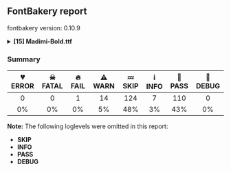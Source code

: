 ## FontBakery report

fontbakery version: 0.10.9

<details><summary><b>[15] Madimi-Bold.ttf</b></summary><div><details><summary>🔥 <b>FAIL:</b> Check copyright namerecords match license file. (<a href="https://font-bakery.readthedocs.io/en/stable/fontbakery/profiles/googlefonts.html#com.google.fonts/check/name/license">com.google.fonts/check/name/license</a>)</summary><div>


* 🔥 **FAIL** License file OFL.txt exists but NameID 13 (LICENSE DESCRIPTION) value on platform 3 (WINDOWS) is not specified for that. Value was: "This Font Software is licensed under the SIL Open Font License, Version 1.1. This license is available with a FAQ at: https://openfontlicense.org" Must be changed to "This Font Software is licensed under the SIL Open Font License, Version 1.1. This license is available with a FAQ at: https://scripts.sil.org/OFL" [code: wrong]
</div></details><details><summary>⚠ <b>WARN:</b> Checking OS/2 achVendID. (<a href="https://font-bakery.readthedocs.io/en/stable/fontbakery/profiles/googlefonts.html#com.google.fonts/check/vendor_id">com.google.fonts/check/vendor_id</a>)</summary><div>


* ⚠ **WARN** OS/2 VendorID value '    ' is not yet recognized. If you registered it recently, then it's safe to ignore this warning message. Otherwise, you should set it to your own unique 4 character code, and register it with Microsoft at https://www.microsoft.com/typography/links/vendorlist.aspx
 [code: unknown]
</div></details><details><summary>⚠ <b>WARN:</b> Check for codepoints not covered by METADATA subsets. (<a href="https://font-bakery.readthedocs.io/en/stable/fontbakery/profiles/googlefonts.html#com.google.fonts/check/metadata/unreachable_subsetting">com.google.fonts/check/metadata/unreachable_subsetting</a>)</summary><div>


* ⚠ **WARN** The following codepoints supported by the font are not covered by
    any subsets defined in the font's metadata file, and will never
    be served. You can solve this by either manually adding additional
    subset declarations to METADATA.pb, or by editing the glyphset
    definitions.

 * U+02C7 CARON: try adding one of: yi, tifinagh, canadian-aboriginal
 * U+02D8 BREVE: try adding one of: yi, canadian-aboriginal
 * U+02D9 DOT ABOVE: try adding one of: yi, canadian-aboriginal
 * U+02DB OGONEK: try adding one of: yi, canadian-aboriginal
 * U+02DD DOUBLE ACUTE ACCENT: not included in any glyphset definition
 * U+0302 COMBINING CIRCUMFLEX ACCENT: try adding one of: coptic, tifinagh, math, cherokee
 * U+0306 COMBINING BREVE: try adding one of: old-permic, tifinagh
 * U+0307 COMBINING DOT ABOVE: try adding one of: old-permic, syriac, math, malayalam, tai-le, coptic, canadian-aboriginal, tifinagh
 * U+030A COMBINING RING ABOVE: try adding syriac
 * U+030B COMBINING DOUBLE ACUTE ACCENT: try adding one of: osage, cherokee
 * U+030C COMBINING CARON: try adding one of: cherokee, tai-le
 * U+0312 COMBINING TURNED COMMA ABOVE: not included in any glyphset definition
 * U+0326 COMBINING COMMA BELOW: not included in any glyphset definition
 * U+0327 COMBINING CEDILLA: not included in any glyphset definition
 * U+0328 COMBINING OGONEK: not included in any glyphset definition
 * U+2021 DOUBLE DAGGER: try adding adlam
 * U+2205 EMPTY SET: try adding math
 * U+221E INFINITY: try adding math
 * U+2248 ALMOST EQUAL TO: try adding math
 * U+2260 NOT EQUAL TO: try adding math
 * U+2264 LESS-THAN OR EQUAL TO: try adding math
 * U+2265 GREATER-THAN OR EQUAL TO: try adding math
 * U+FB01 LATIN SMALL LIGATURE FI: not included in any glyphset definition
 * U+FB02 LATIN SMALL LIGATURE FL: not included in any glyphset definition

Or you can add the above codepoints to one of the subsets supported by the font: `latin`, `latin-ext` [code: unreachable-subsetting]
</div></details><details><summary>⚠ <b>WARN:</b> Is there kerning info for non-ligated sequences? (<a href="https://font-bakery.readthedocs.io/en/stable/fontbakery/profiles/googlefonts.html#com.google.fonts/check/kerning_for_non_ligated_sequences">com.google.fonts/check/kerning_for_non_ligated_sequences</a>)</summary><div>


* ⚠ **WARN** GPOS table lacks kerning info for the following non-ligated sequences:

	- f + i

	- i + l [code: lacks-kern-info]
</div></details><details><summary>⚠ <b>WARN:</b> Ensure fonts have ScriptLangTags declared on the 'meta' table. (<a href="https://font-bakery.readthedocs.io/en/stable/fontbakery/profiles/googlefonts.html#com.google.fonts/check/meta/script_lang_tags">com.google.fonts/check/meta/script_lang_tags</a>)</summary><div>


* ⚠ **WARN** This font file does not have a 'meta' table. [code: lacks-meta-table]
</div></details><details><summary>⚠ <b>WARN:</b> Check if each glyph has the recommended amount of contours. (<a href="https://font-bakery.readthedocs.io/en/stable/fontbakery/profiles/universal.html#com.google.fonts/check/contour_count">com.google.fonts/check/contour_count</a>)</summary><div>


* ⚠ **WARN** This check inspects the glyph outlines and detects the total number of contours in each of them. The expected values are infered from the typical ammounts of contours observed in a large collection of reference font families. The divergences listed below may simply indicate a significantly different design on some of your glyphs. On the other hand, some of these may flag actual bugs in the font such as glyphs mapped to an incorrect codepoint. Please consider reviewing the design and codepoint assignment of these to make sure they are correct.

The following glyphs do not have the recommended number of contours:

	- Glyph name: Eth	Contours detected: 3	Expected: 2

	- Glyph name: ae	Contours detected: 4	Expected: 3

	- Glyph name: Dcroat	Contours detected: 3	Expected: 2

	- Glyph name: dcroat	Contours detected: 3	Expected: 2

	- Glyph name: hbar	Contours detected: 2	Expected: 1

	- Glyph name: oe	Contours detected: 4	Expected: 3

	- Glyph name: Dcroat	Contours detected: 3	Expected: 2

	- Glyph name: Eth	Contours detected: 3	Expected: 2

	- Glyph name: ae	Contours detected: 4	Expected: 3

	- Glyph name: dcroat	Contours detected: 3	Expected: 2

	- Glyph name: fi	Contours detected: 2	Expected: 3

	- Glyph name: fl	Contours detected: 1	Expected: 2

	- Glyph name: hbar	Contours detected: 2	Expected: 1

	- Glyph name: oe	Contours detected: 4	Expected: 3
 [code: contour-count]
</div></details><details><summary>⚠ <b>WARN:</b> Check math signs have the same width. (<a href="https://font-bakery.readthedocs.io/en/stable/fontbakery/profiles/universal.html#com.google.fonts/check/math_signs_width">com.google.fonts/check/math_signs_width</a>)</summary><div>


* ⚠ **WARN** The most common width is 559 among a set of 7 math glyphs.
The following math glyphs have a different width, though:

Width = 474:
greater, less

Width = 517:
multiply

Width = 571:
approxequal

Width = 484:
greaterequal, lessequal
 [code: width-outliers]
</div></details><details><summary>⚠ <b>WARN:</b> Check accent of Lcaron, dcaron, lcaron, tcaron (derived from com.google.fonts/check/alt_caron) (<a href="https://font-bakery.readthedocs.io/en/stable/fontbakery/profiles/universal.html#com.google.fonts/check/alt_caron">com.google.fonts/check/alt_caron</a>)</summary><div>


* ⚠ **WARN** lcaron is decomposed and therefore could not be checked. Please check manually. [code: decomposed-outline]
* ⚠ **WARN** tcaron is decomposed and therefore could not be checked. Please check manually. [code: decomposed-outline]
</div></details><details><summary>⚠ <b>WARN:</b> Are there any misaligned on-curve points? (<a href="https://font-bakery.readthedocs.io/en/stable/fontbakery/profiles/<Section: Outline Correctness Checks>.html#com.google.fonts/check/outline_alignment_miss">com.google.fonts/check/outline_alignment_miss</a>)</summary><div>


* ⚠ **WARN** The following glyphs have on-curve points which have potentially incorrect y coordinates:

	* quotedbl (U+0022): X=356.0,Y=702.0 (should be at cap-height 700?)

	* quotedbl (U+0022): X=122.0,Y=702.0 (should be at cap-height 700?)

	* numbersign (U+0023): X=80.0,Y=0.5 (should be at baseline 0?)

	* numbersign (U+0023): X=372.0,Y=0.5 (should be at baseline 0?)

	* dollar (U+0024): X=153.5,Y=-1.5 (should be at baseline 0?)

	* percent (U+0025): X=171.0,Y=1.5 (should be at baseline 0?)

	* percent (U+0025): X=132.0,Y=-2.0 (should be at baseline 0?)

	* quotesingle (U+0027): X=122.0,Y=702.0 (should be at cap-height 700?)

	* slash (U+002F): X=55.0,Y=-1.0 (should be at baseline 0?)

	* three (U+0033): X=136.0,Y=1.0 (should be at baseline 0?)

	* four (U+0034): X=201.5,Y=699.0 (should be at cap-height 700?)

	* J (U+004A): X=106.0,Y=-1.5 (should be at baseline 0?)

	* M (U+004D): X=455.0,Y=2.0 (should be at baseline 0?)

	* S (U+0053): X=158.0,Y=-2.0 (should be at baseline 0?)

	* backslash (U+005C): X=373.0,Y=-1.0 (should be at baseline 0?)

	* g (U+0067): X=325.0,Y=-1.0 (should be at baseline 0?)

	* h (U+0068): X=224.0,Y=499.0 (should be at x-height 500?)

	* v (U+0076): X=201.5,Y=0.5 (should be at baseline 0?)

	* v (U+0076): X=54.0,Y=499.5 (should be at x-height 500?)

	* v (U+0076): X=287.0,Y=1.0 (should be at baseline 0?)

	* w (U+0077): X=137.5,Y=499.0 (should be at x-height 500?)

	* w (U+0077): X=431.0,Y=498.0 (should be at x-height 500?)

	* x (U+0078): X=85.5,Y=-1.5 (should be at baseline 0?)

	* x (U+0078): X=389.0,Y=1.0 (should be at baseline 0?)

	* y (U+0079): X=144.5,Y=498.5 (should be at x-height 500?)

	* y (U+0079): X=465.5,Y=498.5 (should be at x-height 500?)

	* braceleft (U+007B): X=303.0,Y=702.0 (should be at cap-height 700?)

	* braceright (U+007D): X=80.0,Y=702.0 (should be at cap-height 700?)

	* sterling (U+00A3): X=474.5,Y=698.0 (should be at cap-height 700?)

	* paragraph (U+00B6): X=187.5,Y=700.5 (should be at cap-height 700?)

	* paragraph (U+00B6): X=363.0,Y=701.5 (should be at cap-height 700?)

	* Ccedilla (U+00C7): X=277.0,Y=-1.0 (should be at baseline 0?)

	* Oslash (U+00D8): X=406.5,Y=702.0 (should be at cap-height 700?)

	* germandbls (U+00DF): X=121.0,Y=702.0 (should be at cap-height 700?)

	* atilde (U+00E3): X=238.0,Y=701.5 (should be at cap-height 700?)

	* eth (U+00F0): X=489.0,Y=698.0 (should be at cap-height 700?)

	* ntilde (U+00F1): X=268.0,Y=701.5 (should be at cap-height 700?)

	* otilde (U+00F5): X=249.0,Y=701.5 (should be at cap-height 700?)

	* ccaron (U+010D): X=55.0,Y=701.0 (should be at cap-height 700?)

	* ccaron (U+010D): X=398.0,Y=701.0 (should be at cap-height 700?)

	* ecaron (U+011B): X=79.0,Y=701.0 (should be at cap-height 700?)

	* ecaron (U+011B): X=422.0,Y=701.0 (should be at cap-height 700?)

	* gbreve (U+011F): X=325.0,Y=-1.0 (should be at baseline 0?)

	* gdotaccent (U+0121): X=325.0,Y=-1.0 (should be at baseline 0?)

	* uni0123 (U+0123): X=325.0,Y=-1.0 (should be at baseline 0?)

	* lacute (U+013A): X=191.0,Y=1008.0 (should be at ascender 1010?)

	* ncaron (U+0148): X=114.0,Y=701.0 (should be at cap-height 700?)

	* ncaron (U+0148): X=457.0,Y=701.0 (should be at cap-height 700?)

	* rcaron (U+0159): X=38.0,Y=701.0 (should be at cap-height 700?)

	* rcaron (U+0159): X=381.0,Y=701.0 (should be at cap-height 700?)

	* Sacute (U+015A): X=158.0,Y=-2.0 (should be at baseline 0?)

	* Scedilla (U+015E): X=147.5,Y=-0.5 (should be at baseline 0?)

	* Scedilla (U+015E): X=314.0,Y=-2.0 (should be at baseline 0?)

	* Scaron (U+0160): X=158.0,Y=-2.0 (should be at baseline 0?)

	* scaron (U+0161): X=63.0,Y=701.0 (should be at cap-height 700?)

	* scaron (U+0161): X=406.0,Y=701.0 (should be at cap-height 700?)

	* zcaron (U+017E): X=65.0,Y=701.0 (should be at cap-height 700?)

	* zcaron (U+017E): X=408.0,Y=701.0 (should be at cap-height 700?)

	* florin (U+0192): X=537.0,Y=698.0 (should be at cap-height 700?)

	* uni0218 (U+0218): X=158.0,Y=-2.0 (should be at baseline 0?)

	* circumflex (U+02C6): X=246.0,Y=702.0 (should be at cap-height 700?)

	* circumflex (U+02C6): X=4.0,Y=702.0 (should be at cap-height 700?)

	* caron (U+02C7): X=-46.0,Y=701.0 (should be at cap-height 700?)

	* caron (U+02C7): X=297.0,Y=701.0 (should be at cap-height 700?)

	* tilde (U+02DC): X=160.0,Y=701.5 (should be at cap-height 700?)

	* tildecomb (U+0303): X=169.0,Y=701.5 (should be at cap-height 700?)

	* uni030C (U+030C): X=4.0,Y=701.0 (should be at cap-height 700?)

	* uni030C (U+030C): X=347.0,Y=701.0 (should be at cap-height 700?)

	* trademark (U+2122): X=509.0,Y=702.0 (should be at cap-height 700?)

	* trademark (U+2122): X=763.0,Y=702.0 (should be at cap-height 700?) [code: found-misalignments]
</div></details><details><summary>⚠ <b>WARN:</b> Are any segments inordinately short? (<a href="https://font-bakery.readthedocs.io/en/stable/fontbakery/profiles/<Section: Outline Correctness Checks>.html#com.google.fonts/check/outline_short_segments">com.google.fonts/check/outline_short_segments</a>)</summary><div>


* ⚠ **WARN** The following glyphs have segments which seem very short:

	* percent (U+0025) contains a short segment B<<509.0,663.0>-<513.0,669.0>-<515.0,671.0>>

	* ampersand (U+0026) contains a short segment B<<588.0,304.0>-<588.0,300.0>-<587.5,295.5>>

	* ampersand (U+0026) contains a short segment B<<587.5,295.5>-<587.0,291.0>-<586.0,287.0>>

	* slash (U+002F) contains a short segment B<<53.0,-19.0>-<53.0,-14.0>-<53.5,-9.5>>

	* slash (U+002F) contains a short segment B<<53.5,-9.5>-<54.0,-5.0>-<55.0,-1.0>>

	* slash (U+002F) contains a short segment B<<375.0,726.0>-<375.0,722.0>-<375.0,716.5>>

	* slash (U+002F) contains a short segment B<<375.0,716.5>-<375.0,711.0>-<373.0,706.0>>

	* five (U+0035) contains a short segment B<<205.0,591.0>-<205.0,592.0>-<203.0,575.5>>

	* five (U+0035) contains a short segment B<<187.0,443.5>-<185.0,427.0>-<185.0,427.0>>

	* less (U+003C) contains a short segment L<<63.0,257.0>--<61.0,258.0>>

	* greater (U+003E) contains a short segment L<<411.0,377.0>--<413.0,376.0>>

	* at (U+0040) contains a short segment B<<607.5,-90.0>-<620.0,-104.0>-<620.0,-118.0>>

	* Z (U+005A) contains a short segment B<<355.0,561.0>-<368.0,568.0>-<366.0,568.0>>

	* Z (U+005A) contains a short segment B<<241.0,144.5>-<232.0,139.0>-<233.0,139.0>>

	* backslash (U+005C) contains a short segment B<<373.0,-1.0>-<375.0,-5.0>-<375.0,-9.5>>

	* backslash (U+005C) contains a short segment B<<375.0,-9.5>-<375.0,-14.0>-<375.0,-19.0>>

	* backslash (U+005C) contains a short segment B<<55.0,706.0>-<54.0,711.0>-<53.5,716.5>>

	* backslash (U+005C) contains a short segment B<<53.5,716.5>-<53.0,722.0>-<53.0,726.0>>

	* asciicircum (U+005E) contains a short segment L<<178.0,428.0>--<179.0,430.0>>

	* f (U+0066) contains a short segment L<<98.0,379.0>--<84.0,379.0>>

	* f (U+0066) contains a short segment L<<98.0,500.0>--<98.0,504.0>>

	* f (U+0066) contains a short segment L<<301.0,762.0>--<301.0,762.0>>

	* f (U+0066) contains a short segment B<<301.0,762.0>-<302.0,762.0>-<303.0,762.0>>

	* f (U+0066) contains a short segment B<<304.0,762.0>-<307.0,762.0>-<310.0,762.0>>

	* Ccedilla (U+00C7) contains a short segment B<<370.0,-8.0>-<367.0,-8.0>-<365.0,-8.0>>

	* Eogonek (U+0118) contains a short segment L<<512.0,63.0>--<512.0,63.0>>

	* eogonek (U+0119) contains a short segment L<<443.0,74.0>--<443.0,74.0>>

	* eogonek (U+0119) contains a short segment B<<443.0,74.0>-<443.0,72.0>-<443.0,73.0>>

	* eogonek (U+0119) contains a short segment B<<443.0,72.0>-<443.0,70.0>-<443.0,68.0>>

	* eogonek (U+0119) contains a short segment L<<405.0,10.0>--<405.0,10.0>>

	* Iogonek (U+012E) contains a short segment B<<216.0,59.0>-<216.0,54.0>-<216.0,50.0>>

	* Zacute (U+0179) contains a short segment B<<355.0,561.0>-<368.0,568.0>-<366.0,568.0>>

	* Zacute (U+0179) contains a short segment B<<241.0,144.5>-<232.0,139.0>-<233.0,139.0>>

	* Zdotaccent (U+017B) contains a short segment B<<355.0,561.0>-<368.0,568.0>-<366.0,568.0>>

	* Zdotaccent (U+017B) contains a short segment B<<241.0,144.5>-<232.0,139.0>-<233.0,139.0>>

	* Zcaron (U+017D) contains a short segment B<<355.0,561.0>-<368.0,568.0>-<366.0,568.0>>

	* Zcaron (U+017D) contains a short segment B<<241.0,144.5>-<232.0,139.0>-<233.0,139.0>>

	* florin (U+0192) contains a short segment L<<193.0,379.0>--<179.0,379.0>>

	* florin (U+0192) contains a short segment L<<193.0,500.0>--<193.0,504.0>>

	* uni1E9E (U+1E9E) contains a short segment B<<259.0,372.0>-<259.0,381.0>-<263.0,391.0>>

	* uni1E9E (U+1E9E) contains a short segment B<<364.0,543.0>-<371.0,554.0>-<368.0,561.0>>

	* uni1E9E (U+1E9E) contains a short segment B<<368.0,561.0>-<365.0,568.0>-<354.0,568.0>>

	* Euro (U+20AC) contains a short segment B<<48.0,365.0>-<48.0,372.0>-<48.0,378.0>>

	* emptyset (U+2205) contains a short segment L<<397.0,599.0>--<392.0,599.0>>

	* notequal (U+2260) contains a short segment L<<464.0,496.0>--<471.0,496.0>>

	* lessequal (U+2264) contains a short segment L<<63.0,386.0>--<61.0,387.0>>

	* greaterequal (U+2265) contains a short segment L<<421.0,506.0>--<423.0,505.0>>

	* fi (U+FB01) contains a short segment L<<98.0,379.0>--<84.0,379.0>>

	* fi (U+FB01) contains a short segment L<<98.0,500.0>--<98.0,504.0>>

	* fl (U+FB02) contains a short segment L<<98.0,379.0>--<84.0,379.0>>

	* fl (U+FB02) contains a short segment L<<98.0,500.0>--<98.0,504.0>>

	* fl (U+FB02) contains a short segment L<<301.0,762.0>--<301.0,762.0>> [code: found-short-segments]
</div></details><details><summary>⚠ <b>WARN:</b> Do any segments have colinear vectors? (<a href="https://font-bakery.readthedocs.io/en/stable/fontbakery/profiles/<Section: Outline Correctness Checks>.html#com.google.fonts/check/outline_colinear_vectors">com.google.fonts/check/outline_colinear_vectors</a>)</summary><div>


* ⚠ **WARN** The following glyphs have colinear vectors:

	* asciicircum (U+005E): L<<297.0,430.0>--<298.0,428.0>> -> L<<298.0,428.0>--<446.0,132.0>>

	* asciicircum (U+005E): L<<30.0,132.0>--<178.0,428.0>> -> L<<178.0,428.0>--<179.0,430.0>>

	* fl (U+FB02): L<<301.0,762.0>--<301.0,762.0>> -> L<<301.0,762.0>--<510.0,762.0>>

	* greater (U+003E): L<<115.0,525.0>--<411.0,377.0>> -> L<<411.0,377.0>--<413.0,376.0>>

	* greater (U+003E): L<<413.0,258.0>--<411.0,257.0>> -> L<<411.0,257.0>--<115.0,109.0>>

	* greaterequal (U+2265): L<<125.0,654.0>--<421.0,506.0>> -> L<<421.0,506.0>--<423.0,505.0>>

	* greaterequal (U+2265): L<<423.0,387.0>--<421.0,386.0>> -> L<<421.0,386.0>--<125.0,238.0>>

	* less (U+003C): L<<359.0,109.0>--<63.0,257.0>> -> L<<63.0,257.0>--<61.0,258.0>>

	* less (U+003C): L<<61.0,376.0>--<63.0,377.0>> -> L<<63.0,377.0>--<359.0,525.0>>

	* lessequal (U+2264): L<<359.0,238.0>--<63.0,386.0>> -> L<<63.0,386.0>--<61.0,387.0>>

	* lessequal (U+2264): L<<61.0,505.0>--<63.0,506.0>> -> L<<63.0,506.0>--<359.0,654.0>>

	* notequal (U+2260): L<<227.0,142.0>--<216.0,126.0>> -> L<<216.0,126.0>--<176.0,67.0>>

	* two (U+0032): L<<210.0,150.0>--<210.0,148.0>> -> L<<210.0,148.0>--<209.0,119.0>> [code: found-colinear-vectors]
</div></details><details><summary>⚠ <b>WARN:</b> Do outlines contain any jaggy segments? (<a href="https://font-bakery.readthedocs.io/en/stable/fontbakery/profiles/<Section: Outline Correctness Checks>.html#com.google.fonts/check/outline_jaggy_segments">com.google.fonts/check/outline_jaggy_segments</a>)</summary><div>


* ⚠ **WARN** The following glyphs have jaggy segments:

	* Lcaron (U+013D): B<<377.5,549.0>-<375.0,556.0>-<376.0,572.0>>/B<<376.0,572.0>-<376.0,569.0>-<383.5,611.5>> = 3.576334374997269

	* b (U+0062): B<<198.5,490.5>-<195.0,472.0>-<188.0,451.0>>/B<<188.0,451.0>-<207.0,482.0>-<240.5,495.0>> = 13.069317896282163

	* d (U+0064): B<<325.0,495.0>-<358.0,482.0>-<377.0,451.0>>/B<<377.0,451.0>-<370.0,472.0>-<366.5,490.5>> = 13.069317896282163

	* dcaron (U+010F): B<<325.0,495.0>-<358.0,482.0>-<377.0,451.0>>/B<<377.0,451.0>-<370.0,472.0>-<366.5,490.5>> = 13.069317896282163

	* dcaron (U+010F): B<<536.5,549.0>-<534.0,556.0>-<535.0,572.0>>/B<<535.0,572.0>-<535.0,569.0>-<542.5,611.5>> = 3.576334374997269

	* dcroat (U+0111): B<<325.0,495.0>-<358.0,482.0>-<377.0,451.0>>/B<<377.0,451.0>-<370.0,472.0>-<366.5,490.5>> = 13.069317896282163

	* h (U+0068): B<<199.0,523.0>-<193.0,497.0>-<179.0,469.0>>/B<<179.0,469.0>-<196.0,490.0>-<224.0,499.0>> = 12.425942865427455

	* hbar (U+0127): B<<199.0,523.0>-<193.0,497.0>-<179.0,469.0>>/B<<179.0,469.0>-<196.0,490.0>-<224.0,499.0>> = 12.425942865427455

	* p (U+0070): B<<237.5,7.0>-<204.0,22.0>-<185.0,53.0>>/B<<185.0,53.0>-<192.0,33.0>-<195.5,14.0>> = 12.21422050001543

	* q (U+0071): B<<366.5,14.0>-<370.0,33.0>-<377.0,53.0>>/B<<377.0,53.0>-<358.0,22.0>-<325.0,7.0>> = 12.21422050001543

	* thorn (U+00FE): B<<240.5,7.0>-<207.0,22.0>-<188.0,53.0>>/B<<188.0,53.0>-<195.0,33.0>-<198.5,14.0>> = 12.21422050001543

	* trademark (U+2122): B<<159.0,617.0>-<164.0,621.0>-<177.0,623.0>>/L<<177.0,623.0>--<80.0,623.0>> = 8.746162262555211

	* z (U+007A): B<<243.0,154.0>-<225.0,126.0>-<202.0,122.0>>/L<<202.0,122.0>--<372.0,122.0>> = 9.865806943084365

	* zacute (U+017A): B<<243.0,154.0>-<225.0,126.0>-<202.0,122.0>>/L<<202.0,122.0>--<372.0,122.0>> = 9.865806943084365

	* zcaron (U+017E): B<<243.0,154.0>-<225.0,126.0>-<202.0,122.0>>/L<<202.0,122.0>--<372.0,122.0>> = 9.865806943084365

	* zdotaccent (U+017C): B<<243.0,154.0>-<225.0,126.0>-<202.0,122.0>>/L<<202.0,122.0>--<372.0,122.0>> = 9.865806943084365 [code: found-jaggy-segments]
</div></details><details><summary>⚠ <b>WARN:</b> Do outlines contain any semi-vertical or semi-horizontal lines? (<a href="https://font-bakery.readthedocs.io/en/stable/fontbakery/profiles/<Section: Outline Correctness Checks>.html#com.google.fonts/check/outline_semi_vertical">com.google.fonts/check/outline_semi_vertical</a>)</summary><div>


* ⚠ **WARN** The following glyphs have semi-vertical/semi-horizontal lines:

	* T (U+0054): L<<202.0,41.0>--<201.0,509.0>>

	* Tcaron (U+0164): L<<202.0,41.0>--<201.0,509.0>>

	* trademark (U+2122): L<<679.0,551.0>--<678.0,365.0>>

	* uni021A (U+021A): L<<202.0,41.0>--<201.0,509.0>> [code: found-semi-vertical]
</div></details><details><summary>⚠ <b>WARN:</b> Ensure dotted circle glyph is present and can attach marks. (<a href="https://font-bakery.readthedocs.io/en/stable/fontbakery/profiles/<Section: Shaping Checks>.html#com.google.fonts/check/dotted_circle">com.google.fonts/check/dotted_circle</a>)</summary><div>


* ⚠ **WARN** No dotted circle glyph present [code: missing-dotted-circle]
</div></details><details><summary>⚠ <b>WARN:</b> Ensure soft_dotted characters lose their dot when combined with marks that replace the dot. (<a href="https://font-bakery.readthedocs.io/en/stable/fontbakery/profiles/<Section: Shaping Checks>.html#com.google.fonts/check/soft_dotted">com.google.fonts/check/soft_dotted</a>)</summary><div>


* ⚠ **WARN** The dot of soft dotted characters used in orthographies _must_ disappear in the following strings: į̀ į́ į̂ į̃ į̄ į̌

The dot of soft dotted characters _should_ disappear in other cases, for example: į̆ į̇ į̈ į̊ į̋ į̒ į̣̀ į̣́ į̣̂ į̣̃ į̣̄ į̣̆ į̣̇ į̣̈ į̣̊ į̣̋ į̣̌ į̣̒ į̦̀ į̦́

Your font fully covers the following languages that require the soft-dotted feature: Ekpeye (Latn, 226,000 speakers), Dutch (Latn, 31,709,104 speakers), Igbo (Latn, 27,823,640 speakers), Lithuanian (Latn, 2,357,094 speakers), Ebira (Latn, 2,200,000 speakers). 

Your font does *not* cover the following languages that require the soft-dotted feature: Mundani (Latn, 34,000 speakers), Kom (Latn, 360,685 speakers), Ngbaka (Latn, 1,020,000 speakers), Gulay (Latn, 250,478 speakers), Nateni (Latn, 100,000 speakers), Sar (Latn, 500,000 speakers), Dan (Latn, 1,099,244 speakers), Southern Kisi (Latn, 360,000 speakers), Koonzime (Latn, 40,000 speakers), Belarusian (Cyrl, 10,064,517 speakers), Navajo (Latn, 166,319 speakers), Lugbara (Latn, 2,200,000 speakers), Zapotec (Latn, 490,000 speakers), Dii (Latn, 71,000 speakers), Nzakara (Latn, 50,000 speakers), Ijo, Southeast (Latn, 2,471,000 speakers), South Central Banda (Latn, 244,000 speakers), Aghem (Latn, 38,843 speakers), Ma’di (Latn, 584,000 speakers), Cicipu (Latn, 44,000 speakers), Ejagham (Latn, 120,000 speakers), Kpelle, Guinea (Latn, 622,000 speakers), Makaa (Latn, 221,000 speakers), Basaa (Latn, 332,940 speakers), Bete-Bendi (Latn, 100,000 speakers), Avokaya (Latn, 100,000 speakers), Fur (Latn, 1,230,163 speakers), Bafut (Latn, 158,146 speakers), Yala (Latn, 200,000 speakers), Mfumte (Latn, 79,000 speakers), Mango (Latn, 77,000 speakers), Ukrainian (Cyrl, 29,273,587 speakers). [code: soft-dotted]
</div></details><br></div></details>

### Summary

| 💔 ERROR | ☠ FATAL | 🔥 FAIL | ⚠ WARN | 💤 SKIP | ℹ INFO | 🍞 PASS | 🔎 DEBUG |
|:-----:|:-----:|:-----:|:-----:|:-----:|:-----:|:-----:|:-----:|
| 0 | 0 | 1 | 14 | 124 | 7 | 110 | 0 |
| 0% | 0% | 0% | 5% | 48% | 3% | 43% | 0% |

**Note:** The following loglevels were omitted in this report:
* **SKIP**
* **INFO**
* **PASS**
* **DEBUG**
